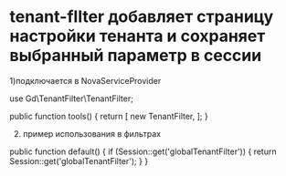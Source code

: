 # tenant-fIlter добавляет страницу настройки тенанта и сохраняет выбранный параметр в сессии

1)подключается в NovaServiceProvider

use Gd\TenantFilter\TenantFilter;

public function tools()
    {
        return [
            new TenantFilter,
        ];
    }

2) пример использования в фильтрах

public function default()
    {
        if (Session::get('globalTenantFilter')) {
            return Session::get('globalTenantFilter');
        }
    }
